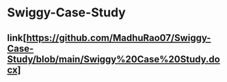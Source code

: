 # Swiggy-Case-Study
## link[https://github.com/MadhuRao07/Swiggy-Case-Study/blob/main/Swiggy%20Case%20Study.docx]
